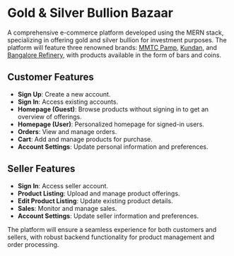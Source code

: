 # Gold & Silver Bullion Bazaar
A comprehensive e-commerce platform developed using the MERN stack, specializing in offering gold and silver bullion for investment purposes. The platform will feature three renowned brands: [MMTC Pamp](https://www.mmtcpamp.com/), [Kundan](https://www.kundangroup.com/), and [Bangalore Refinery](https://www.bangalorerefinery.com/), with products available in the form of bars and coins.

## Customer Features
+ **Sign Up**: Create a new account.
+ **Sign In**: Access existing accounts.
+ **Homepage (Guest)**: Browse products without signing in to get an overview of offerings.
+ **Homepage (User)**: Personalized homepage for signed-in users.
+ **Orders**: View and manage orders.
+ **Cart**: Add and manage products for purchase.
+ **Account Settings**: Update personal information and preferences.

## Seller Features
+ **Sign In**: Access seller account.
+ **Product Listing**: Upload and manage product offerings.
+ **Edit Product Listing**: Update existing product details.
+ **Sales**: Monitor and manage sales.
+ **Account Settings**: Update seller information and preferences.

The platform will ensure a seamless experience for both customers and sellers, with robust backend functionality for product management and order processing.
